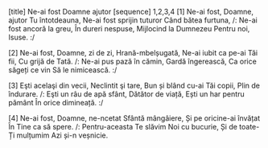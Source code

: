 [title] Ne-ai fost Doamne ajutor
[sequence] 1,2,3,4
[1]
Ne-ai fost, Doamne, ajutor
Tu întotdeauna,
Ne-ai fost sprijin tuturor
Când bătea furtuna,
/: Ne-ai fost ancoră la greu,
În dureri nespuse,
Mijlocind la Dumnezeu
Pentru noi, Isuse. :/

[2]
Ne-ai fost, Doamne, zi de zi,
Hrană-mbelșugată,
Ne-ai iubit ca pe-ai Tăi fii,
Cu grijă de Tată.
/: Ne-ai pus pază în cămin,
Gardă îngerească,
Ca orice săgeți ce vin
Să le nimicească. :/

[3]
Eşti acelaşi din vecii,
Neclintit şi tare,
Bun și blând cu-ai Tăi copii,
Plin de îndurare.
/: Eşti un râu de apă sfânt,
Dătător de viață,
Ești un har pentru pământ
În orice dimineață. :/

[4]
Ne-ai fost, Doamne, ne-ncetat
Sfântă mângâiere,
Și pe oricine-ai învățat
În Tine ca să spere.
/: Pentru-aceasta Te slăvim
Noi cu bucurie,
Și de toate-Ți mulțumim
Azi și-n veșnicie.

